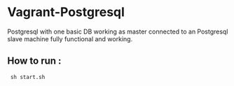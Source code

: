 # Vagrant-Postgresql

Postgresql with one basic DB working as master connected to an Postgresql slave machine fully functional and working.

## How to run :
     sh start.sh
